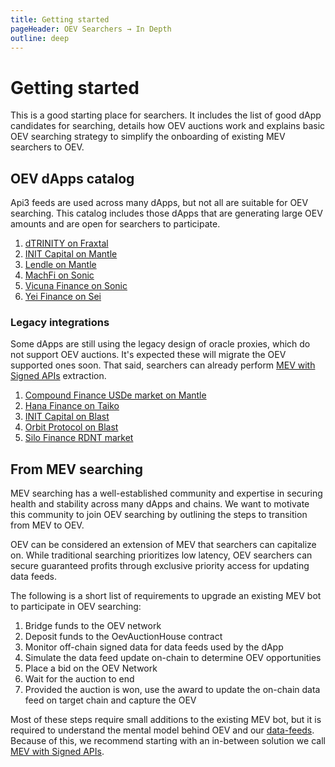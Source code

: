 ```yaml
---
title: Getting started
pageHeader: OEV Searchers → In Depth
outline: deep
---
```


<PageHeader/>

# Getting started

This is a good starting place for searchers. It includes the list of good dApp candidates for searching, details how OEV auctions
work and explains basic OEV searching strategy to simplify the onboarding of
existing MEV searchers to OEV.

## OEV dApps catalog

Api3 feeds are used across many dApps, but not all are suitable for OEV searching. This catalog includes those dApps that are generating large OEV amounts and are open for searchers to participate.

<!-- NOTE: Make sure these are sorted alphabetically; title matches information in @api3/contracts; homepage points to the dApp market (can differ from dApp landing page) -->

1. [dTRINITY on Fraxtal](https://dtrinity.org/)
2. [INIT Capital on Mantle](https://app.init.capital/?chain=5000)
3. [Lendle on Mantle](https://lendle.xyz/)
4. [MachFi on Sonic](https://www.machfi.xyz/)
5. [Vicuna Finance on Sonic](https://vicunafinance.com/)
6. [Yei Finance on Sei](https://www.yei.finance/)

### Legacy integrations

Some dApps are still using the legacy design of oracle proxies, which do not support OEV auctions. It's expected these will migrate the OEV supported ones soon. That said, searchers can already
perform [MEV with Signed APIs](/oev-searchers/in-depth/mev-with-signed-apis)
extraction.

<!-- NOTE: Make sure these are sorted alphabetically; title matches information in @api3/contracts; homepage points to the dApp market (can differ from dApp landing page) -->

1. [Compound Finance USDe market on Mantle](https://app.compound.finance/markets/usde-mantle)
2. [Hana Finance on Taiko](https://www.hana.finance/)
3. [INIT Capital on Blast](https://app.init.capital/?chain=81457)
4. [Orbit Protocol on Blast](https://orbitlending.io/)
5. [Silo Finance RDNT market](https://app.silo.finance/silo/0x19d3F8D09773065867e9fD11716229e73481c55A)

## From MEV searching

MEV searching has a well-established community and expertise in securing health
and stability across many dApps and chains. We want to motivate this community
to join OEV searching by outlining the steps to transition from MEV to OEV.

OEV can be considered an extension of MEV that searchers can capitalize on. While traditional searching prioritizes low latency, OEV searchers can secure guaranteed profits through exclusive priority access for updating data feeds.

The following is a short list of requirements to upgrade an existing MEV
bot to participate in OEV searching:

1. Bridge funds to the OEV network
2. Deposit funds to the OevAuctionHouse contract
3. Monitor off-chain signed data for data feeds used by the dApp
4. Simulate the data feed update on-chain to determine OEV opportunities
5. Place a bid on the OEV Network
6. Wait for the auction to end
7. Provided the auction is won, use the award to update the on-chain data feed on target chain and capture
   the OEV

Most of these steps require small additions to the existing MEV bot, but it is
required to understand the mental model behind OEV and our
[data-feeds](#/oev-searchers/in-depth/data-feeds/). Because of this, we recommend starting
with an in-between solution we call
[MEV with Signed APIs](/oev-searchers/in-depth/mev-with-signed-apis).
